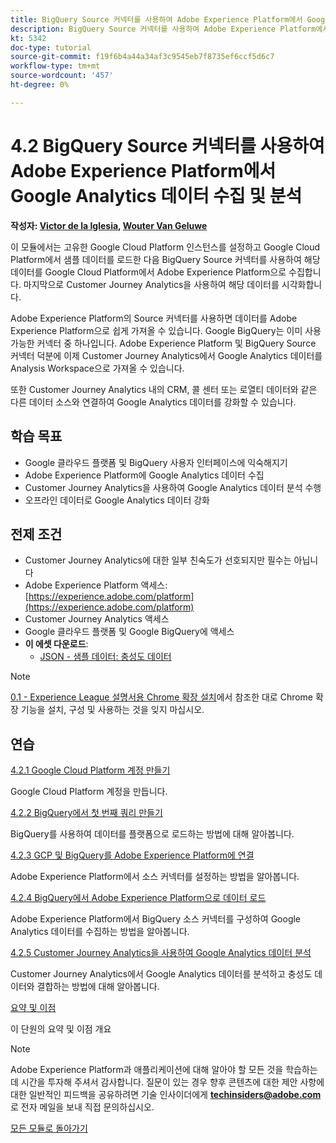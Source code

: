 ```yaml
---
title: BigQuery Source 커넥터를 사용하여 Adobe Experience Platform에서 Google Analytics 데이터 수집 및 분석
description: BigQuery Source 커넥터를 사용하여 Adobe Experience Platform에서 Google Analytics 데이터 수집 및 분석
kt: 5342
doc-type: tutorial
source-git-commit: f19f6b4a44a34af3c9545eb7f8735ef6ccf5d6c7
workflow-type: tm+mt
source-wordcount: '457'
ht-degree: 0%

---
```


# 4.2 BigQuery Source 커넥터를 사용하여 Adobe Experience Platform에서 Google Analytics 데이터 수집 및 분석

**작성자: [Victor de la Iglesia](https://www.linkedin.com/in/victordelaiglesia/), [Wouter Van Geluwe](https://www.linkedin.com/in/woutervangeluwe/)**

이 모듈에서는 고유한 Google Cloud Platform 인스턴스를 설정하고 Google Cloud Platform에서 샘플 데이터를 로드한 다음 BigQuery Source 커넥터를 사용하여 해당 데이터를 Google Cloud Platform에서 Adobe Experience Platform으로 수집합니다. 마지막으로 Customer Journey Analytics을 사용하여 해당 데이터를 시각화합니다.

Adobe Experience Platform의 Source 커넥터를 사용하면 데이터를 Adobe Experience Platform으로 쉽게 가져올 수 있습니다. Google BigQuery는 이미 사용 가능한 커넥터 중 하나입니다. Adobe Experience Platform 및 BigQuery Source 커넥터 덕분에 이제 Customer Journey Analytics에서 Google Analytics 데이터를 Analysis Workspace으로 가져올 수 있습니다.

또한 Customer Journey Analytics 내의 CRM, 콜 센터 또는 로열티 데이터와 같은 다른 데이터 소스와 연결하여 Google Analytics 데이터를 강화할 수 있습니다.

## 학습 목표

- Google 클라우드 플랫폼 및 BigQuery 사용자 인터페이스에 익숙해지기
- Adobe Experience Platform에 Google Analytics 데이터 수집
- Customer Journey Analytics을 사용하여 Google Analytics 데이터 분석 수행
- 오프라인 데이터로 Google Analytics 데이터 강화

## 전제 조건

- Customer Journey Analytics에 대한 일부 친숙도가 선호되지만 필수는 아닙니다
- Adobe Experience Platform 액세스: [https://experience.adobe.com/platform](https://experience.adobe.com/platform)
- Customer Journey Analytics 액세스
- Google 클라우드 플랫폼 및 Google BigQuery에 액세스
- **이 에셋 다운로드**:
   - [JSON - 샘플 데이터: 충성도 데이터](./../../../assets/json/bqLoyalty.json)

>[!NOTE]
>
>[0.1 - Experience League 설명서용 Chrome 확장 설치](../../gettingstarted/gettingstarted/ex1.md)에서 참조한 대로 Chrome 확장 기능을 설치, 구성 및 사용하는 것을 잊지 마십시오.

## 연습

[4.2.1 Google Cloud Platform 계정 만들기](./ex1.md)

Google Cloud Platform 계정을 만듭니다.

[4.2.2 BigQuery에서 첫 번째 쿼리 만들기](./ex2.md)

BigQuery를 사용하여 데이터를 플랫폼으로 로드하는 방법에 대해 알아봅니다.

[4.2.3 GCP 및 BigQuery를 Adobe Experience Platform에 연결](./ex3.md)

Adobe Experience Platform에서 소스 커넥터를 설정하는 방법을 알아봅니다.

[4.2.4 BigQuery에서 Adobe Experience Platform으로 데이터 로드](./ex4.md)

Adobe Experience Platform에서 BigQuery 소스 커넥터를 구성하여 Google Analytics 데이터를 수집하는 방법을 알아봅니다.

[4.2.5 Customer Journey Analytics을 사용하여 Google Analytics 데이터 분석](./ex5.md)

Customer Journey Analytics에서 Google Analytics 데이터를 분석하고 충성도 데이터와 결합하는 방법에 대해 알아봅니다.

[요약 및 이점](./summary.md)

이 단원의 요약 및 이점 개요

>[!NOTE]
>
>Adobe Experience Platform과 애플리케이션에 대해 알아야 할 모든 것을 학습하는 데 시간을 투자해 주셔서 감사합니다. 질문이 있는 경우 향후 콘텐츠에 대한 제안 사항에 대한 일반적인 피드백을 공유하려면 기술 인사이더에게 **techinsiders@adobe.com**&#x200B;로 전자 메일을 보내 직접 문의하십시오.

[모든 모듈로 돌아가기](../../../overview.md)
